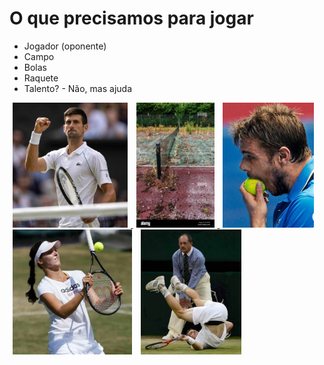 # O que precisamos para jogar
 - Jogador (oponente)
 - Campo
 - Bolas
 - Raquete
 - Talento? - Não, mas  ajuda

<p>
  <a target="_blank" href="https://raw.githubusercontent.com/ch-m-mueller/apresentacao-tenis/refs/heads/main/source/content/tenis/img/req-oponente.jpg">
    <img height="200px" src="https://raw.githubusercontent.com/ch-m-mueller/apresentacao-tenis/refs/heads/main/source/content/tenis/img/req-oponente.jpg" alt="" hspace="5px" />
  </a>

  <a target="_blank" href="https://raw.githubusercontent.com/ch-m-mueller/apresentacao-tenis/refs/heads/main/source/content/tenis/img/req-campo.jpg">
    <img height="200px" src="https://raw.githubusercontent.com/ch-m-mueller/apresentacao-tenis/refs/heads/main/source/content/tenis/img/req-campo.jpg" alt="" hspace="5px" />
  </a>
  
  <img height="200px" src="https://raw.githubusercontent.com/ch-m-mueller/apresentacao-tenis/refs/heads/main/source/content/tenis/img/req-bolas.png" alt="" hspace="5px" />
  <img height="200px" src="https://raw.githubusercontent.com/ch-m-mueller/apresentacao-tenis/refs/heads/main/source/content/tenis/img/req-raquete.png" alt="" hspace="5px" />
  <img height="200px" src="https://raw.githubusercontent.com/ch-m-mueller/apresentacao-tenis/refs/heads/main/source/content/tenis/img/req-talento.png" alt="" hspace="5px" />
</p>


